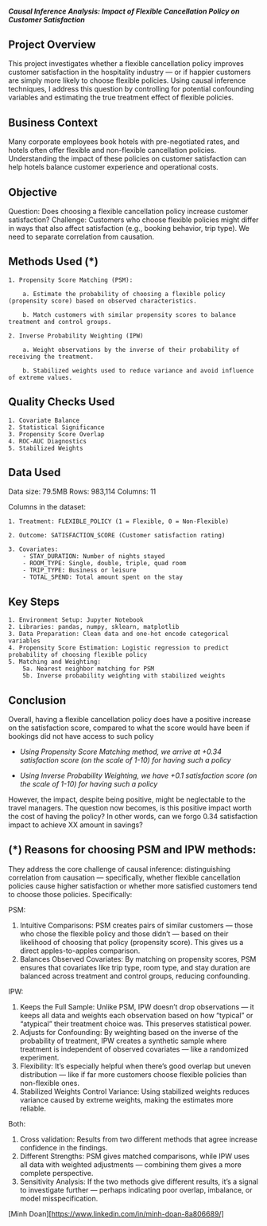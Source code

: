 ##### Causal Inference Analysis: Impact of Flexible Cancellation Policy on Customer Satisfaction

## Project Overview
This project investigates whether a flexible cancellation policy improves customer satisfaction in the hospitality industry — or if happier customers are simply more likely to choose flexible policies. Using causal inference techniques, I address this question by controlling for potential confounding variables and estimating the true treatment effect of flexible policies.

## Business Context
Many corporate employees book hotels with pre-negotiated rates, and hotels often offer flexible and non-flexible cancellation policies. Understanding the impact of these policies on customer satisfaction can help hotels balance customer experience and operational costs.

## Objective
Question: Does choosing a flexible cancellation policy increase customer satisfaction?
Challenge: Customers who choose flexible policies might differ in ways that also affect satisfaction (e.g., booking behavior, trip type). We need to separate correlation from causation.

## Methods Used (*)
    1. Propensity Score Matching (PSM):
   
        a. Estimate the probability of choosing a flexible policy (propensity score) based on observed characteristics.

        b. Match customers with similar propensity scores to balance treatment and control groups.

    2. Inverse Probability Weighting (IPW)
   
        a. Weight observations by the inverse of their probability of receiving the treatment.
 
        b. Stabilized weights used to reduce variance and avoid influence of extreme values.

## Quality Checks Used
    1. Covariate Balance
    2. Statistical Significance
    3. Propensity Score Overlap
    4. ROC-AUC Diagnostics
    5. Stabilized Weights
    
## Data Used

Data size: 79.5MB Rows: 983,114 Columns: 11

Columns in the dataset:

    1. Treatment: FLEXIBLE_POLICY (1 = Flexible, 0 = Non-Flexible)

    2. Outcome: SATISFACTION_SCORE (Customer satisfaction rating)

    3. Covariates:
        - STAY_DURATION: Number of nights stayed
        - ROOM_TYPE: Single, double, triple, quad room
        - TRIP_TYPE: Business or leisure
        - TOTAL_SPEND: Total amount spent on the stay

## Key Steps
    1. Environment Setup: Jupyter Notebook
    2. Libraries: pandas, numpy, sklearn, matplotlib
    3. Data Preparation: Clean data and one-hot encode categorical variables
    4. Propensity Score Estimation: Logistic regression to predict probability of choosing flexible policy
    5. Matching and Weighting:
        5a. Nearest neighbor matching for PSM
        5b. Inverse probability weighting with stabilized weights

## Conclusion
Overall, having a flexible cancellation policy does have a positive increase on the satisfaction score, compared to what the score would have been if bookings did not have access to such policy

- *Using Propensity Score Matching method, we arrive at +0.34 satisfaction score (on the scale of 1-10) for having such a policy*

- *Using Inverse Probability Weighting, we have +0.1 satisfaction score (on the scale of 1-10) for having such a policy*

However, the impact, despite being positive, might be neglectable to the travel managers. The question now becomes, is this positive impact worth the cost of having the policy? In other words, can we forgo 0.34 satisfaction impact to achieve XX amount in savings?

## (*) Reasons for choosing PSM and IPW methods:
They address the core challenge of causal inference: distinguishing correlation from causation — specifically, whether flexible cancellation policies cause higher satisfaction or whether more satisfied customers tend to choose those policies. Specifically:

PSM:

1. Intuitive Comparisons: PSM creates pairs of similar customers — those who chose the flexible policy and those didn’t — based on their likelihood of choosing that policy (propensity score). This gives us a direct apples-to-apples comparison.
2. Balances Observed Covariates: By matching on propensity scores, PSM ensures that covariates like trip type, room type, and stay duration are balanced across treatment and control groups, reducing confounding.

IPW:

1. Keeps the Full Sample: Unlike PSM, IPW doesn’t drop observations — it keeps all data and weights each observation based on how “typical” or “atypical” their treatment choice was. This preserves statistical power.
2. Adjusts for Confounding: By weighting based on the inverse of the probability of treatment, IPW creates a synthetic sample where treatment is independent of observed covariates — like a randomized experiment.
3. Flexibility: It’s especially helpful when there’s good overlap but uneven distribution — like if far more customers choose flexible policies than non-flexible ones.
4. Stabilized Weights Control Variance: Using stabilized weights reduces variance caused by extreme weights, making the estimates more reliable.

Both:

1. Cross validation: Results from two different methods that agree increase confidence in the findings.
2. Different Strengths: PSM gives matched comparisons, while IPW uses all data with weighted adjustments — combining them gives a more complete perspective.
3. Sensitivity Analysis: If the two methods give different results, it’s a signal to investigate further — perhaps indicating poor overlap, imbalance, or model misspecification.

[Minh Doan][https://www.linkedin.com/in/minh-doan-8a806689/]

